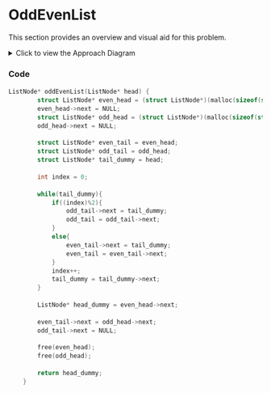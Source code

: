 # OddEvenList

This section provides an overview and visual aid for this problem.

<details>
<summary>Click to view the Approach Diagram</summary>
<br/>

![Approach Diagram](image/approach.png)

</details>

### Code
<!-- CODE_START -->
```cpp
ListNode* oddEvenList(ListNode* head) {
        struct ListNode* even_head = (struct ListNode*)(malloc(sizeof(struct ListNode)));
        even_head->next = NULL;
        struct ListNode* odd_head = (struct ListNode*)(malloc(sizeof(struct ListNode)));
        odd_head->next = NULL;

        struct ListNode* even_tail = even_head;
        struct ListNode* odd_tail = odd_head;            
        struct ListNode* tail_dummy = head;

        int index = 0;

        while(tail_dummy){
            if((index)%2){
                odd_tail->next = tail_dummy;
                odd_tail = odd_tail->next;
            }
            else{
                even_tail->next = tail_dummy;
                even_tail = even_tail->next;                
            }
            index++;
            tail_dummy = tail_dummy->next;
        }

        ListNode* head_dummy = even_head->next;

        even_tail->next = odd_head->next;
        odd_tail->next = NULL;

        free(even_head);
        free(odd_head);   

        return head_dummy;
    }
```
<!-- CODE_END -->
